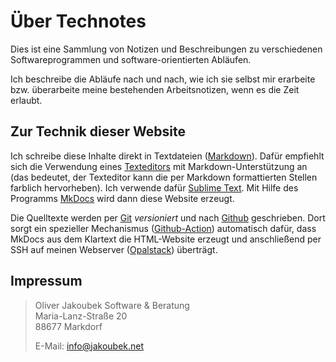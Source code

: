 # Über Technotes

Dies ist eine Sammlung von Notizen und Beschreibungen zu verschiedenen Softwareprogrammen und software-orientierten Abläufen.

Ich beschreibe die Abläufe nach und nach, wie ich sie selbst mir erarbeite bzw. überarbeite meine bestehenden Arbeitsnotizen, wenn es die Zeit erlaubt.


## Zur Technik dieser Website

Ich schreibe diese Inhalte direkt in Textdateien ([Markdown](/misc/markdown)). Dafür empfiehlt sich die Verwendung eines [Texteditors](/misc/texteditor/) mit Markdown-Unterstützung an (das bedeutet, der Texteditor kann die per Markdown formattierten Stellen farblich hervorheben). Ich verwende dafür [Sublime Text](/misc/sublime-text/). Mit Hilfe des Programms [MkDocs](/misc/mkdocs) wird dann diese Website erzeugt.

Die Quelltexte werden per [Git](/misc/git/) *versioniert* und nach [Github](/misc/github/) geschrieben. Dort sorgt ein spezieller Mechanismus ([Github-Action](/misc/github-action/)) automatisch dafür, dass MkDocs aus dem Klartext die HTML-Website erzeugt und anschließend per SSH auf meinen Webserver ([Opalstack](/misc/opalstack/)) überträgt.


## Impressum


> Oliver Jakoubek Software & Beratung  
> Maria-Lanz-Straße 20  
> 88677 Markdorf  
>  
> E-Mail: [info@jakoubek.net](mailto:info@jakoubek.net)


